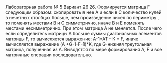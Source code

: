 Лабораторная работа № 5 Вариант 26
26.	Формируется матрица F следующим образом: скопировать в нее А и  если в С количество нулей в нечетных столбцах больше, чем произведение чисел по периметру , то поменять местами  В и С симметрично, иначе В и Е поменять местами несимметрично. При этом матрица А не меняется. После чего если определитель матрицы А больше суммы диагональных элементов матрицы F, то вычисляется выражение: A-1*AT – K * F, иначе вычисляется выражение (A +G-1-F-1)*K, где G-нижняя треугольная матрица, полученная из А. Выводятся по мере формирования А, F и все матричные операции последовательно.
